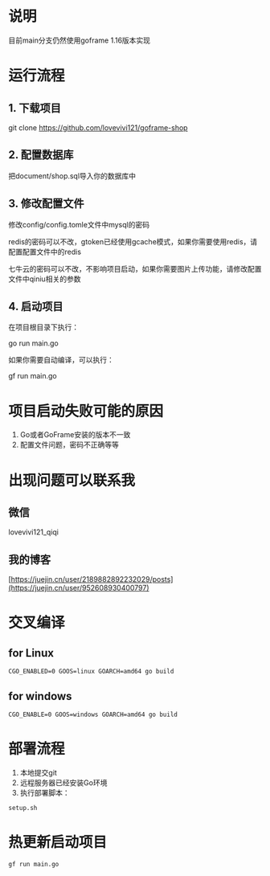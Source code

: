# 说明
目前main分支仍然使用goframe 1.16版本实现

# 运行流程

## 1. 下载项目

git clone https://github.com/lovevivi121/goframe-shop

## 2. 配置数据库

把document/shop.sql导入你的数据库中

## 3. 修改配置文件

修改config/config.tomle文件中mysql的密码

redis的密码可以不改，gtoken已经使用gcache模式，如果你需要使用redis，请配置配置文件中的redis

七牛云的密码可以不改，不影响项目启动，如果你需要图片上传功能，请修改配置文件中qiniu相关的参数

## 4. 启动项目

在项目根目录下执行：

go run main.go

如果你需要自动编译，可以执行：

gf run main.go

# 项目启动失败可能的原因

1. Go或者GoFrame安装的版本不一致
2. 配置文件问题，密码不正确等等

# 出现问题可以联系我

## 微信

lovevivi121_qiqi

## 我的博客

[https://juejin.cn/user/2189882892232029/posts](https://juejin.cn/user/952608930400797)


# 交叉编译

## for Linux

```
CGO_ENABLED=0 GOOS=linux GOARCH=amd64 go build
```

## for windows

```
CGO_ENABLE=0 GOOS=windows GOARCH=amd64 go build
```

# 部署流程

1. 本地提交git
2. 远程服务器已经安装Go环境
3. 执行部署脚本：

```
setup.sh
```

# 热更新启动项目

```
gf run main.go
```
